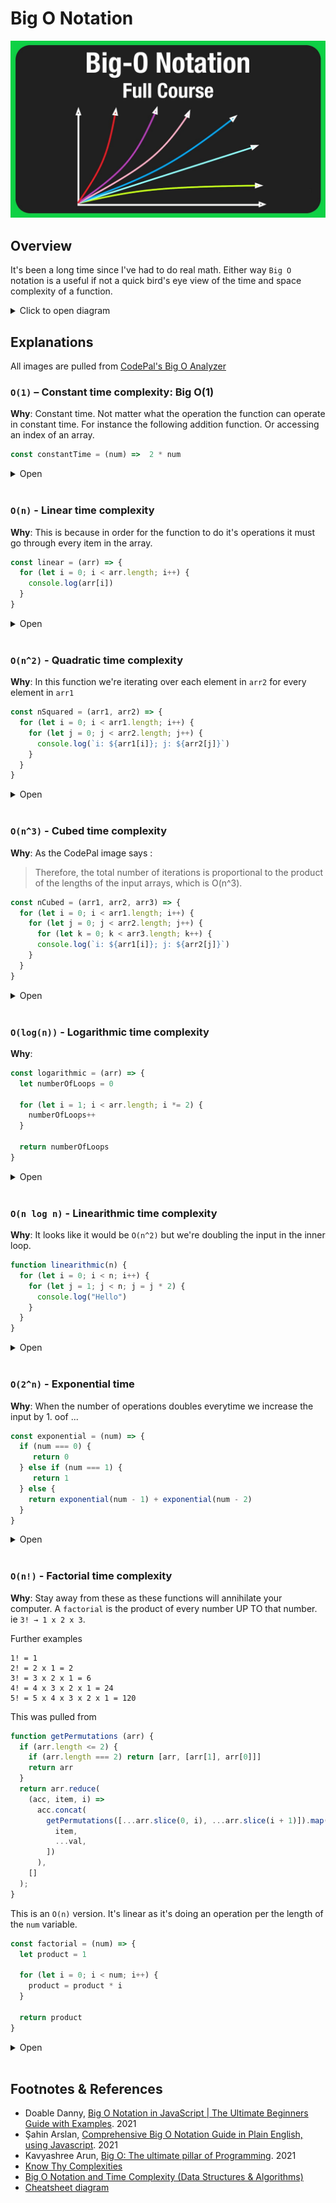 # Big O Notation
![Neet Code Big O Thumbnail](./_assets/hero-image.jpg)

## Overview
It's been a long time since I've had to do real math. Either way `Big O` notation is a useful if not a quick bird's eye view of the time and space complexity of a function.
<details>
  <summary>Click to open diagram</summary>

  ![](./_assets/diagram-image.png)
</details>

## Explanations
All images are pulled from [CodePal's Big O Analyzer](https://codepal.ai/big-o-analyzer)

### `O(1)` – Constant time complexity: Big O(1)
**Why**: Constant time. Not matter what the operation the function can operate in constant time. For instance the following addition function. Or accessing an index of an array.

```js
const constantTime = (num) =>  2 * num
```

<details>
  <summary>Open</summary>

  ![O(1) image](./_assets/1-O-of-1-.png)
</details>

<br />

### `O(n)` - Linear time complexity
**Why**: This is because in order for the function to do it's operations it must go through every item in the array.
```js
const linear = (arr) => {
  for (let i = 0; i < arr.length; i++) {
    console.log(arr[i])
  }
}
```

<details>
  <summary>Open</summary>

  ![O(n) image](./_assets/2-O-linear.png)
</details>

<br />


### `O(n^2)` - Quadratic time complexity
**Why**: In this function we're iterating over each element in `arr2` for every element in `arr1`

```js
const nSquared = (arr1, arr2) => {
  for (let i = 0; i < arr1.length; i++) {
    for (let j = 0; j < arr2.length; j++) {
      console.log(`i: ${arr1[i]}; j: ${arr2[j]}`)
    }
  }
}
```

<details>
  <summary>Open</summary>

  ![O(n^2) image](./_assets/3-O-squared.png)
</details>

<br />


### `O(n^3)` - Cubed time complexity
**Why**: As the CodePal image says :
> Therefore, the total number of iterations is proportional to the product of the lengths of the input arrays, which is O(n^3).

```js
const nCubed = (arr1, arr2, arr3) => {
  for (let i = 0; i < arr1.length; i++) {
    for (let j = 0; j < arr2.length; j++) {
      for (let k = 0; k < arr3.length; k++) {
      console.log(`i: ${arr1[i]}; j: ${arr2[j]}`)
    }
  }
}
```

<details>
  <summary>Open</summary>

  ![O(n^3) image](./_assets/5-O-cubed.png)
</details>

<br />

### `O(log(n))` - Logarithmic time complexity
**Why**: 

```js
const logarithmic = (arr) => {
  let numberOfLoops = 0

  for (let i = 1; i < arr.length; i *= 2) {
    numberOfLoops++
  }
  
  return numberOfLoops
}
```

<details>
  <summary>Open</summary>

  ![O(log(n)) image](./_assets/6-O-linear.png)
</details>

<br />

### `O(n log n)` - Linearithmic time complexity
**Why**: It looks like it would be `O(n^2)` but we're doubling the input in the inner loop.

```js
function linearithmic(n) {
  for (let i = 0; i < n; i++) {
    for (let j = 1; j < n; j = j * 2) {
      console.log("Hello")
    }
  }
}

```

<details>
  <summary>Open</summary>

  ![O(n log n) image](./_assets/7-O-linearithmic.png)
</details>

<br />

### `O(2^n)` - Exponential time
**Why**: When the number of operations doubles everytime we increase the input by 1. oof ...

```js
const exponential = (num) => {
  if (num === 0) {
     return 0
  } else if (num === 1) {
     return 1
  } else {
    return exponential(num - 1) + exponential(num - 2)
  }
}
```

<details>
  <summary>Open</summary>

  ![O(2^n) image](./_assets/O-exponential.png)
</details>

<br />

### `O(n!)` - Factorial time complexity
**Why**: Stay away from these as these functions will annihilate your computer. A `factorial` is the product of every number UP TO that number. ie `3! → 1 x 2 x 3`. 

Further examples
```
1! = 1
2! = 2 x 1 = 2
3! = 3 x 2 x 1 = 6
4! = 4 x 3 x 2 x 1 = 24
5! = 5 x 4 x 3 x 2 x 1 = 120
```

This was pulled from 
```js
function getPermutations (arr) {
  if (arr.length <= 2) {
    if (arr.length === 2) return [arr, [arr[1], arr[0]]]
    return arr
  }
  return arr.reduce(
    (acc, item, i) =>
      acc.concat(
        getPermutations([...arr.slice(0, i), ...arr.slice(i + 1)]).map(val => [
          item,
          ...val,
        ])
      ),
    []
  );
}
```

This is an `O(n)` version. It's linear as it's doing an operation per the length of the `num` variable.
```js
const factorial = (num) => {
  let product = 1

  for (let i = 0; i < num; i++) {
    product = product * i
  }

  return product
}
```

<details>
  <summary>Open</summary>

  ![O(n!) image](./_assets/O-factorial.png)
</details>
<br />

## Footnotes & References
- Doable Danny, [Big O Notation in JavaScript | The Ultimate Beginners Guide with Examples](https://www.doabledanny.com/big-o-notation-in-javascript). 2021
- Şahin Arslan, [Comprehensive Big O Notation Guide in Plain English, using Javascript](https://www.sahinarslan.tech/posts/comprehensive-big-o-notation-guide-in-plain-english-using-javascript). 2021
- Kavyashree Arun, [Big O: The ultimate pillar of Programming](https://medium.com/codex/big-o-the-ultimate-pillar-of-programming-f8777c898f21). 2021
- [Know Thy Complexities](https://www.bigocheatsheet.com/)
- [Big O Notation and Time Complexity (Data Structures & Algorithms)](https://www.youtube.com/watch?v=Qn16oJ49AtM)
- [Cheatsheet diagram](./_assets/cheatsheet.pdf)
